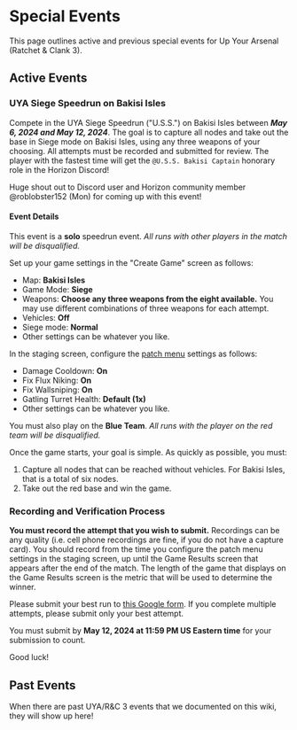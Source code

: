 # Special Events

This page outlines active and previous special events for Up Your Arsenal (Ratchet & Clank 3).

## Active Events
### UYA Siege Speedrun on Bakisi Isles
Compete in the UYA Siege Speedrun ("U.S.S.") on Bakisi Isles between ***May 6, 2024 and May 12, 2024***. The goal is to capture all nodes and take out the base in Siege mode on Bakisi Isles, using any three weapons of your choosing. All attempts must be recorded and submitted for review. The player with the fastest time will get the `@U.S.S. Bakisi Captain` honorary role in the Horizon Discord!  

Huge shout out to Discord user and Horizon community member @roblobster152 (Mon) for coming up with this event!  

#### Event Details
This event is a **solo** speedrun event. *All runs with other players in the match will be disqualified.*  

Set up your game settings in the "Create Game" screen as follows:  
- Map: **Bakisi Isles**  
- Game Mode: **Siege**  
- Weapons: **Choose any three weapons from the eight available.** You may use different combinations of three weapons for each attempt.  
- Vehicles: **Off**  
- Siege mode: **Normal**  
- Other settings can be whatever you like.  

In the staging screen, configure the [patch menu](/up-your-arsenal/CMODS.md) settings as follows:  
- Damage Cooldown: **On**  
- Fix Flux Niking: **On**  
- Fix Wallsniping: **On**  
- Gatling Turret Health: **Default (1x)**  
- Other settings can be whatever you like.  

You must also play on the **Blue Team**. *All runs with the player on the red team will be disqualified.*

Once the game starts, your goal is simple. As quickly as possible, you must:  
1. Capture all nodes that can be reached without vehicles. For Bakisi Isles, that is a total of six nodes.  
2. Take out the red base and win the game.  

### Recording and Verification Process
**You must record the attempt that you wish to submit.** Recordings can be any quality (i.e. cell phone recordings are fine, if you do not have a capture card). You should record from the time you configure the patch menu settings in the staging screen, up until the Game Results screen that appears after the end of the match. The length of the game that displays on the Game Results screen is the metric that will be used to determine the winner.  

Please submit your best run to [this Google form](https://docs.google.com/forms/d/e/1FAIpQLScw44DvfJj_SCqPF9p1I_U3mQrxeV3V3X8bsRnFLgh_iLfJmA/viewform?usp=sf_link). If you complete multiple attempts, please submit only your best attempt.  

You must submit by **May 12, 2024 at 11:59 PM US Eastern time** for your submission to count.  

Good luck!


## Past Events
When there are past UYA/R&C 3 events that we documented on this wiki, they will show up here!
